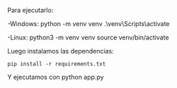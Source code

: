 Para ejecutarlo:

-Windows: 
    python -m venv venv
    .\venv\Scripts\activate

-Linux:
    python3 -m venv venv
    source venv/bin/activate


Luego instalamos las dependencias:
    
    pip install -r requirements.txt

Y ejecutamos con python app.py